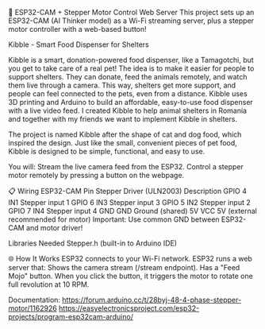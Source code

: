 📸 ESP32-CAM + Stepper Motor Control Web Server
This project sets up an ESP32-CAM (AI Thinker model) as a Wi-Fi streaming server, plus a stepper motor controller with a web-based button!

Kibble - Smart Food Dispenser for Shelters

Kibble is a smart, donation-powered food dispenser, like a Tamagotchi, but you get to take care of a real pet! The idea is to make it easier for people to support shelters. They can donate, feed the animals remotely, and watch them live through a camera. This way, shelters get more support, and people can feel connected to the pets, even from a distance. Kibble uses 3D printing and Arduino to build an affordable, easy-to-use food dispenser with a live video feed. I created Kibble to help animal shelters in Romania and together with my friends we want to implement Kibble in shelters.

The project is named Kibble after the shape of cat and dog food, which inspired the design. Just like the small, convenient pieces of pet food, Kibble is designed to be simple, functional, and easy to use.

You will:
Stream the live camera feed from the ESP32.
Control a stepper motor remotely by pressing a button on the webpage.

📋 Wiring
ESP32-CAM Pin	Stepper Driver (ULN2003)	Description
GPIO 4	IN1	Stepper input 1
GPIO 6	IN3	Stepper input 3
GPIO 5	IN2	Stepper input 2
GPIO 7	IN4	Stepper input 4
GND	GND	Ground (shared)
5V	VCC	5V (external recommended for motor)
Important: Use common GND between ESP32-CAM and motor driver!

Libraries Needed
Stepper.h (built-in to Arduino IDE)

🌐 How It Works
ESP32 connects to your Wi-Fi network.
ESP32 runs a web server that:
Shows the camera stream (/stream endpoint).
Has a "Feed Mojo" button.
When you click the button, it triggers the motor to rotate one full revolution at 10 RPM.

Documentation: 
https://forum.arduino.cc/t/28byj-48-4-phase-stepper-motor/1162926
https://easyelectronicsproject.com/esp32-projects/program-esp32cam-arduino/
